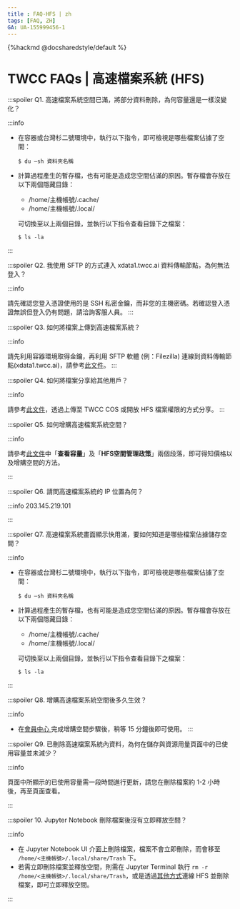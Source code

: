 ```yaml
---
title : FAQ-HFS | zh
tags: [FAQ, ZH]
GA: UA-155999456-1
---
```


{%hackmd @docsharedstyle/default %}

# TWCC FAQs | 高速檔案系統 (HFS)

:::spoiler Q1. 高速檔案系統空間已滿，將部分資料刪除，為何容量還是一樣沒變化？

:::info
- 在容器或台灣杉二號環境中，執行以下指令，即可檢視是哪些檔案佔據了空間：
    ```
    $ du –sh 資料夾名稱
    ```
 
- 計算過程產生的暫存檔，也有可能是造成您空間佔滿的原因。暫存檔會存放在以下兩個隱藏目錄：
    - /home/主機帳號/.cache/  
    - /home/主機帳號/.local/ 
  
    可切換至以上兩個目錄，並執行以下指令查看目錄下之檔案：  
    ```
    $ ls -la
    ```  
:::

:::spoiler Q2. 我使用 SFTP 的方式連入 xdata1.twcc.ai 資料傳輸節點，為何無法登入？

:::info

請先確認您登入憑證使用的是 SSH 私密金鑰，而非您的主機密碼。若確認登入憑證無誤但登入仍有問題，請洽詢客服人員。 
:::

:::spoiler Q3. 如何將檔案上傳到高速檔案系統？

:::info

請先利用容器環境取得金鑰，再利用 SFTP 軟體 (例：Filezilla) 連線到資料傳輸節點(xdata1.twcc.ai)，請參考[<ins>此文件</ins>](https://www.twcc.ai/doc?page=hfs)。
:::

:::spoiler Q4. 如何將檔案分享給其他用戶？

:::info

請參考[<ins>此文件</ins>](https://man.twcc.ai/@twccdocs/doc-hfs-main-zh/https%3A%2F%2Fman.twcc.ai%2F%40twccdocs%2Fhowto-hfs-share-files-between-user-accounts-zh)，透過上傳至 TWCC COS 或開放 HFS 檔案權限的方式分享。
:::

:::spoiler Q5. 如何增購高速檔案系統空間？

:::info

請參考[<ins>此文件</ins>](https://www.twcc.ai/doc?page=hfs)中「**查看容量**」及「**HFS空間管理政策**」兩個段落，即可得知價格以及增購空間的方法。

:::

:::spoiler Q6. 請問高速檔案系統的 IP 位置為何？

:::info
203.145.219.101

:::

:::spoiler Q7. 高速檔案系統畫面顯示快用滿，要如何知道是哪些檔案佔據儲存空間？

:::info
- 在容器或台灣杉二號環境中，執行以下指令，即可檢視是哪些檔案佔據了空間：
    ```
    $ du –sh 資料夾名稱
    ```
 
- 計算過程產生的暫存檔，也有可能是造成您空間佔滿的原因。暫存檔會存放在以下兩個隱藏目錄：
    - /home/主機帳號/.cache/  
    - /home/主機帳號/.local/ 
  
    可切換至以上兩個目錄，並執行以下指令查看目錄下之檔案：  
    ```
    $ ls -la
    ```  
:::

:::spoiler Q8. 增購高速檔案系統空間後多久生效？

:::info
- 在[<ins>會員中心 <i class="fa fa-question-circle fa-question-circle-for-service" aria-hidden="true"></i></ins>](https://man.twcc.ai/@twsdocs/howto-service-access-service-zh) 完成增購空間步驟後，稍等 15 分鐘後即可使用。
:::

:::spoiler Q9. 已刪除高速檔案系統內資料，為何在儲存與資源用量頁面中的已使用容量並未減少？

:::info

頁面中所顯示的已使用容量需一段時間進行更新，請您在刪除檔案約 1-2 小時後，再至頁面查看。

:::

:::spoiler 10. Jupyter Notebook 刪除檔案後沒有立即釋放空間？

:::info

- 在 Jupyter Notebook UI 介面上刪除檔案，檔案不會立即刪除，而會移至 `/home/<主機帳號>/.local/share/Trash` 下。
- 若需立即刪除檔案並釋放空間，則需在 Jupyter Terminal 執行 `rm -r /home/<主機帳號>/.local/share/Trash`，或是透過[<ins>其他方式</ins>](https://man.twcc.ai/@twccdocs/doc-hfs-main-zh/%2F%40twccdocs%2Fguide-hfs-connect-to-data-transfer-node-zh)連線 HFS 並刪除檔案，即可立即釋放空間。

:::
